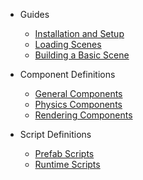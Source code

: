 - Guides

  - [Installation and Setup](guides/Installation_and_Setup.md)
  - [Loading Scenes](guides/Loading_Scenes.md)
  - [Building a Basic Scene](guides/Building_a_Basic_Scene.md)

- Component Definitions

  - [General Components](generated/General_Components.md)
  - [Physics Components](generated/Physics_Components.md)
  - [Rendering Components](generated/Rendering_Components.md)

- Script Definitions

  - [Prefab Scripts](generated/Prefab_Scripts.md)
  - [Runtime Scripts](generated/Runtime_Scripts.md)
